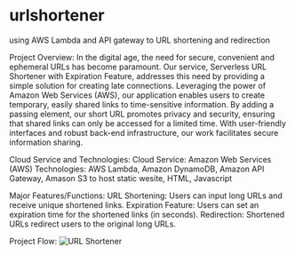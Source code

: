 # urlshortener
using AWS Lambda and API gateway to URL shortening and redirection

Project Overview:
In the digital age, the need for secure, convenient and ephemeral URLs has become paramount. Our service, Serverless URL Shortener with Expiration Feature, addresses this need by providing a simple solution for creating late connections. Leveraging the power of Amazon Web Services (AWS), our application enables users to create temporary, easily shared links to time-sensitive information. By adding a passing element, our short URL promotes privacy and security, ensuring that shared links can only be accessed for a limited time. With user-friendly interfaces and robust back-end infrastructure, our work facilitates secure information sharing.

Cloud Service and Technologies:
Cloud Service: Amazon Web Services (AWS)
Technologies: AWS Lambda, Amazon DynamoDB, Amazon API Gateway, Amason S3 to host static wesite, HTML, Javascript

Major Features/Functions:
URL Shortening: Users can input long URLs and receive unique shortened links.
Expiration Feature: Users can set an expiration time for the shortened links (in seconds).
Redirection: Shortened URLs redirect users to the original long URLs.

Project Flow:
![URL Shortener](https://github.com/naveengatla/urlshortener/assets/75887314/9261d972-b7a4-4b51-b0dd-0a503b7855c9)
